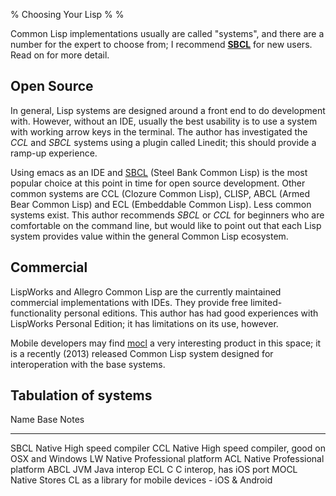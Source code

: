 % Choosing Your Lisp
%
%

Common Lisp implementations usually are called "systems", and there
are a number for the expert to choose from; I recommend **[SBCL](http://sbcl.org)**
for new users.  Read on for more detail.

Open Source
---

In general, Lisp systems are designed around a front end to do
development with.  However, without an IDE, usually the best usability
is to use a system with working arrow keys in the terminal. The author
has investigated the *CCL* and *SBCL* systems using a plugin called
Linedit; this should provide a ramp-up experience.

Using emacs as an IDE and [SBCL](http://sbcl.org) (Steel Bank Common
Lisp) is the most popular choice at this point in time for open source
development. Other common systems are CCL (Clozure Common Lisp),
CLISP, ABCL (Armed Bear Common Lisp) and ECL (Embeddable Common
Lisp). Less common systems exist. This author recommends _SBCL_ or
_CCL_ for beginners who are comfortable on the command line, but would
like to point out that each Lisp system provides value within the
general Common Lisp ecosystem.


Commercial
---

LispWorks and Allegro Common Lisp are the currently maintained commercial
implementations with IDEs. They provide free
limited-functionality personal editions. This author has
had good experiences with LispWorks Personal Edition; it has limitations
on its use, however.

Mobile developers may find [mocl](https://wukix.com/mocl) a very
interesting product in this space; it is a recently (2013) released
Common Lisp system designed for interoperation with the base systems.

Tabulation  of systems
---

Name  Base   Notes
----  ----   -------
SBCL  Native High speed compiler
 CCL  Native High speed compiler, good on OSX and Windows
 LW   Native Professional platform
 ACL  Native Professional platform
ABCL  JVM    Java interop
 ECL  C      C interop, has iOS port
MOCL  Native Stores CL as a library for mobile devices - iOS & Android
